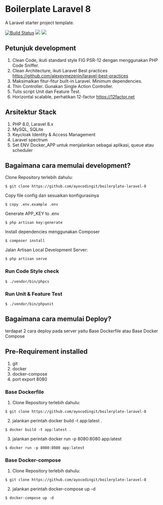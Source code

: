 # Boilerplate Laravel 8

A Laravel starter project template.

[![Build Status](https://travis-ci.com/ayocodingit/boilerplate-laravel-8.svg?branch=master)](https://travis-ci.com/ayocodingit/boilerplate-laravel-8)
<a href="https://codeclimate.com/github/ayocodingit/boilerplate-laravel-8/maintainability"><img src="https://api.codeclimate.com/v1/badges/021fe7fdf0dc5a71adbc/maintainability" /></a>
<a href="https://codeclimate.com/github/ayocodingit/boilerplate-laravel-8/test_coverage"><img src="https://api.codeclimate.com/v1/badges/021fe7fdf0dc5a71adbc/test_coverage" /></a>

## Petunjuk development
1. Clean Code, ikuti standard style FIG PSR-12 dengan menggunakan PHP Code Sniffer.
2. Clean Architecture, ikuti Laravel Best practices https://github.com/alexeymezenin/laravel-best-practices
3. Maksimalkan fitur-fitur built-in Laravel. Minimum dependencies.
4. Thin Controller. Gunakan Single Action Controller.
5. Tulis script Unit dan Feature Test.
6. Horizontal scalable, perhatikan 12-factor https://12factor.net

## Arsitektur Stack
1. PHP 8.0, Laravel 8.x
2. MySQL, SQLite
3. Keycloak Identity & Access Management
4. Laravel spectrum
5. Set ENV Docker_APP untuk menjalankan sebagai aplikasi, queue atau scheduler

## Bagaimana cara memulai development?
Clone Repository terlebih dahulu:
```
$ git clone https://github.com/ayocodingit/boilerplate-laravel-8
```

Copy file config dan sesuaikan konfigurasinya
```
$ copy .env.example .env
```

Generate APP_KEY to .env
```
$ php artisan key:generate
```

Install dependencies menggunakan Composer
```
$ composer install
```
Jalan Artisan Local Development Server:
```
$ php artisan serve
```

### Run Code Style check
```
$ ./vendor/bin/phpcs
```

### Run Unit & Feature Test
```
$ ./vendor/bin/phpunit
```

## Bagaimana cara memulai Deploy?

terdapat 2 cara deploy pada server yaitu Base Dockerfile atau Base Docker Compose

## Pre-Requirement installed
1. git
2. docker
3. docker-compose
4. port export 8080

### Base Dockerfile
1. Clone Repository terlebih dahulu:
```
$ git clone https://github.com/ayocodingit/boilerplate-laravel-8
```
2. jalankan perintah docker build -t app:latest .
```
$ docker build -t app:latest .
```
3. jalankan perintah docker run -p 8080:8080 app:latest
```
$ docker run -p 8080:8080 app:latest
```

### Base Docker-compose
1. Clone Repository terlebih dahulu:
```
$ git clone https://github.com/ayocodingit/boilerplate-laravel-8
```
2. jalankan perintah docker-compose up -d
```
$ docker-compose up -d
```
```

